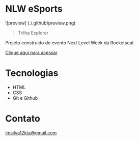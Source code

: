 # NLW eSports 

![preview] (./.github/preview.png)

> Trilha Explorer

Projeto construido do evento Next Level Week da Rocketseat

[ Clique aqui para acessar](htttps://hilucassilva.github.io/nlw-esports-explorer)



# Tecnologias 

- HTML
- CSS
- Git e Github

# Contato

lmsilva12kta@gmail.com